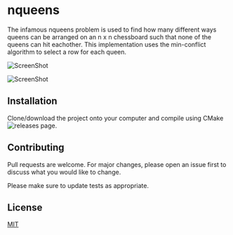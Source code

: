 # nqueens

The infamous nqueens problem is used to find how many different ways queens can be arranged on an n x n chessboard such that none of the queens can hit eachother.
This implementation uses the min-conflict algorithm to select a row for each queen.

![ScreenShot](https://github.com/LGuerrero13/nqueens/tree/main/images/screenshot1.png)

![ScreenShot](https://github.com/LGuerrero13/nqueens/tree/main/images/screenshot2.png)

## Installation

Clone/download the project onto your computer and compile using CMake ![releases](https://github.com/LGuerrero13/nqueens/releases) page.

## Contributing
Pull requests are welcome. For major changes, please open an issue first to discuss what you would like to change.

Please make sure to update tests as appropriate.

## License
[MIT](https://choosealicense.com/licenses/mit/)
